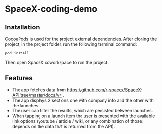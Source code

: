# SpaceX-coding-demo

## Installation

[CocoaPods](http://cocoapods.org/) is used for the project external dependencies. After cloning the project, in the project folder, run the following terminal command:

```ruby
pod install
```

Then open SpaceX.xcworkspace to run the project.

## Features

- The app fetches data from https://github.com/r-spacex/SpaceX-API/tree/master/docs/v4 .
- The app displays 2 sections one with company info and the other with the launches.
- The user can filter the results, which are persisted between launches.
- When tapping on a launch item the user is presented with the available link options (youtube / article / wiki, or any combination of those; depends on the data that is returned from the API).
